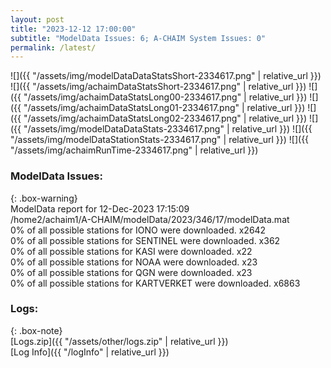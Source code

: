 ```yaml
---
layout: post
title: "2023-12-12 17:00:00"
subtitle: "ModelData Issues: 6; A-CHAIM System Issues: 0"
permalink: /latest/
---
```


![]({{ "/assets/img/modelDataDataStatsShort-2334617.png" | relative_url }})
![]({{ "/assets/img/achaimDataStatsShort-2334617.png" | relative_url }})
![]({{ "/assets/img/achaimDataStatsLong00-2334617.png" | relative_url }})
![]({{ "/assets/img/achaimDataStatsLong01-2334617.png" | relative_url }})
![]({{ "/assets/img/achaimDataStatsLong02-2334617.png" | relative_url }})
![]({{ "/assets/img/modelDataDataStats-2334617.png" | relative_url }})
![]({{ "/assets/img/modelDataStationStats-2334617.png" | relative_url }})
![]({{ "/assets/img/achaimRunTime-2334617.png" | relative_url }})


### ModelData Issues:  
  
{: .box-warning}  
 ModelData report for 12-Dec-2023 17:15:09   
 /home2/achaim1/A-CHAIM/modelData/2023/346/17/modelData.mat   
 0% of all possible stations for IONO were downloaded. x2642   
 0% of all possible stations for SENTINEL were downloaded. x362   
 0% of all possible stations for KASI were downloaded. x22   
 0% of all possible stations for NOAA were downloaded. x23   
 0% of all possible stations for QGN were downloaded. x23   
 0% of all possible stations for KARTVERKET were downloaded. x6863   
  


### Logs:  
  
{: .box-note}  
[Logs.zip]({{ "/assets/other/logs.zip" | relative_url }})  
[Log Info]({{ "/logInfo" | relative_url }})  

